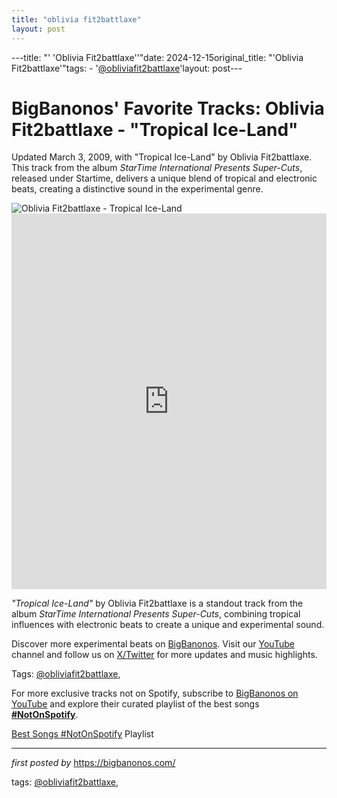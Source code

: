 ```yaml
---
title: "oblivia fit2battlaxe"
layout: post
---
```

---title: "' 'Oblivia Fit2battlaxe''"date: 2024-12-15original_title: "'Oblivia Fit2battlaxe'"tags:  - '[@obliviafit2battlaxe](/tags/obliviafit2battlaxe/)'layout: post---<!-- Post Title --><h1 >BigBanonos' Favorite Tracks: Oblivia Fit2battlaxe - "Tropical Ice-Land"</h1> <!-- Introductory Text --><p >Updated March 3, 2009, with "Tropical Ice-Land" by Oblivia Fit2battlaxe. This track from the album <em>StarTime International Presents Super-Cuts</em>, released under Startime, delivers a unique blend of tropical and electronic beats, creating a distinctive sound in the experimental genre.</p> <!-- Featured Image --><div > <img src="https://i.scdn.co/image/ab67616d00001e0217208a243de7a4b570103537" alt="Oblivia Fit2battlaxe - Tropical Ice-Land" /></div> <!-- YouTube Video Embed --><div > <iframe width="100%" height="601" src="https://www.youtube.com/embed/pnk4x9hdZeI" title="Tropical Ice-Land" frameborder="0" allow="accelerometer; autoplay; clipboard-write; encrypted-media; gyroscope; picture-in-picture; web-share" referrerpolicy="strict-origin-when-cross-origin" allowfullscreen></iframe></div> <!-- Song Information --><div > <p><em>"Tropical Ice-Land"</em> by Oblivia Fit2battlaxe is a standout track from the album <em>StarTime International Presents Super-Cuts</em>, combining tropical influences with electronic beats to create a unique and experimental sound.</p></div> <!-- Footer Links --><div > <p>Discover more experimental beats on <a href="https://bigbanonos.com/" target="_blank">BigBanonos</a>. Visit our <a href="https://www.youtube.com/[@BigBanonos](/tags/BigBanonos/)" target="_blank">YouTube</a> channel and follow us on <a href="https://x.com/bigbanonos" target="_blank">X/Twitter</a> for more updates and music highlights.</p></div> <!-- Tags --><p >Tags: [@obliviafit2battlaxe](/tags/obliviafit2battlaxe/),</p><!--Subscribe and Playlist Links--><div>    <p>For more exclusive tracks not on Spotify, subscribe to <a href="https://www.youtube.com/[@BigBanonos](/tags/BigBanonos/)" target="_blank">BigBanonos on YouTube</a> and explore their curated playlist of the best songs <strong>[#NotOnSpotify](/tags/NotOnSpotify/)</strong>.</p>    <p><a href="https://www.youtube.com/playlist?list=PLtuNtuTatqI0kFahUCbtbfenC_ET5O_tr" target="_blank">Best Songs [#NotOnSpotify](/tags/NotOnSpotify/) Playlist<br /></a></p></div><hr /><p><em>first posted by</em> <a href="https://bigbanonos.com/" rel="noopener" target="_new">https://bigbanonos.com/</a></p><p>tags: [@obliviafit2battlaxe](/tags/obliviafit2battlaxe/),</p>